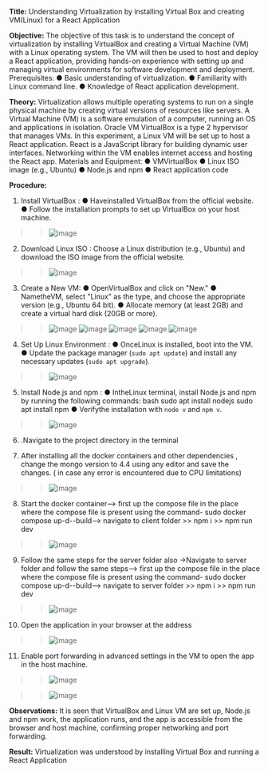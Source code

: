 **Title:** Understanding Virtualization by installing Virtual Box and creating VM(Linux) for a React Application
 
 **Objective:**
 The objective of this task is to understand the concept of virtualization by
 installing VirtualBox and creating a Virtual Machine (VM) with a Linux operating
 system. The VM will then be used to host and deploy a React application, providing
 hands-on experience with setting up and managing virtual environments for
 software development and deployment.
 Prerequisites:
 ● Basic understanding of virtualization.
 ● Familiarity with Linux command line.
 ● Knowledge of React application development.
 
 **Theory:**
 Virtualization allows multiple operating systems to run on a single physical machine
 by creating virtual versions of resources like servers. A Virtual Machine (VM) is a
 software emulation of a computer, running an OS and applications in isolation.
 Oracle VM VirtualBox is a type 2 hypervisor that manages VMs. In this
 experiment, a Linux VM will be set up to host a React application. React is a
 JavaScript library for building dynamic user interfaces. Networking within the VM
 enables internet access and hosting the React app.
 Materials and Equipment:
 ● VMVirtualBox
 ● Linux ISO image (e.g., Ubuntu)
 ● Node.js and npm
 ● React application code

**Procedure:**
1. Install VirtualBox :
 ● Haveinstalled VirtualBox from the official website.
 ● Follow the installation prompts to set up VirtualBox on your host machine.
> > ![image](https://github.com/user-attachments/assets/21b3c1df-73bb-40c9-a7fd-29e94d0d3e03)

2. Download Linux ISO :
 Choose a Linux distribution (e.g., Ubuntu) and download the ISO image from the
 official website.
> > ![image](https://github.com/user-attachments/assets/d5fc453b-57e4-48d0-a684-ddaa7e528c3c)

3. Create a New VM:
 ● OpenVirtualBox and click on "New."
 ● NametheVM, select "Linux" as the type, and choose the appropriate version
 (e.g., Ubuntu 64 bit).
 ● Allocate memory (at least 2GB) and create a virtual hard disk (20GB or
 more).
> > ![image](https://github.com/user-attachments/assets/07e623ee-e885-4286-b346-8baf7cc47161)
> > ![image](https://github.com/user-attachments/assets/5996b8fe-5f8a-42ff-9ff7-0145d697ae60)
> > ![image](https://github.com/user-attachments/assets/0187cb82-4036-49ad-9f5c-7580e8545f03)
> > ![image](https://github.com/user-attachments/assets/21ef5d9b-7d7f-4d5d-8689-dd7dc00b1eb8)
> > ![image](https://github.com/user-attachments/assets/6a25af71-d8b3-41b2-8524-4e0d3520fecc)

4. Set Up Linux Environment :
 ● OnceLinux is installed, boot into the VM.
 ● Update the package manager (`sudo apt update`) and install any necessary
 updates (`sudo apt upgrade`).
> > ![image](https://github.com/user-attachments/assets/ad7282d5-bd00-495b-b399-41dd1cae8c09)

5. Install Node.js and npm :
 ● IntheLinux terminal, install Node.js and npm by running the following
 commands:
 bash
 sudo apt install nodejs
 sudo apt install npm
 ● Verifythe installation with `node v` and `npm v`.
> > ![image](https://github.com/user-attachments/assets/6e24f8e7-ec68-47ee-a5dc-9ea4a6365907)

6. .Navigate to the project directory in the terminal

7. After installing all the docker containers and other dependencies , change the
 mongo version to 4.4 using any editor and save the changes. ( in case any error is
 encountered due to CPU limitations)
> > ![image](https://github.com/user-attachments/assets/747748f1-5fbd-4361-ad79-3c6628862b85)

8. Start the docker container--> first up the compose file in the place where the compose file is present using
 the command- sudo docker compose up-d--build--> navigate to client folder >> npm i >> npm run dev
> > ![image](https://github.com/user-attachments/assets/a6491aee-8a31-445a-9f21-6764ffc6ae64)

9. Follow the same steps for the server folder also
 →Navigate to server folder and follow the same steps--> first up the compose file in the place where the compose file is present using
 the command- sudo docker compose up-d--build--> navigate to server folder >> npm i >> npm run dev
> > ![image](https://github.com/user-attachments/assets/c0d62696-c447-402e-97db-6f75b3e1dcce)

10. Open the application in your browser at the address
> > ![image](https://github.com/user-attachments/assets/55d33d39-0675-4f99-b70f-655067a52900)

11. Enable port forwarding in advanced settings in the VM to open the app in the
 host machine.
> > ![image](https://github.com/user-attachments/assets/7dc18f85-199d-4f8d-b52e-77f3a5b341f7)

> > ![image](https://github.com/user-attachments/assets/807e4fe2-68e2-4937-9403-754e4249ca11)

**Observations:**
 It is seen that VirtualBox and Linux VM are set up, Node.js and npm work, the
 application runs, and the app is accessible from the browser and host machine,
 confirming proper networking and port forwarding.
 
**Result:**
 Virtualization was understood by installing Virtual Box and running a React Application
